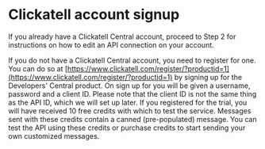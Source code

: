 # Clickatell account signup



If you already have a Clickatell Central account, proceed to Step 2 for instructions on how to edit an API connection on your account.

If you do not have a Clickatell Central account, you need to register for one. You can do so at [https://www.clickatell.com/register/?productid=1](https://www.clickatell.com/register/?productid=1) by signing up for the Developers' Central product. On sign up for you will be given a username, password and a client ID. Please note that the client ID is not the same thing as the API ID, which we will set up later. If you registered for the trial, you will have received 10 free credits with which to test the service. Messages sent with these credits contain a canned \(pre-populated\) message. You can test the API using these credits or purchase credits to start sending your own customized messages.

